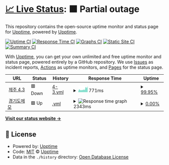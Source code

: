 # [📈 Live Status](https://demo.upptime.js.org): <!--live status--> **🟧 Partial outage**

This repository contains the open-source uptime monitor and status page for [Upptime](https://upptime.js.org), powered by [Upptime](https://github.com/upptime/upptime).

[![Uptime CI](https://github.com/pinnode/pinnode/workflows/Uptime%20CI/badge.svg)](https://github.com/pinnode/pinnode/actions?query=workflow%3A%22Uptime+CI%22)
[![Response Time CI](https://github.com/pinnode/pinnode/workflows/Response%20Time%20CI/badge.svg)](https://github.com/pinnode/pinnode/actions?query=workflow%3A%22Response+Time+CI%22)
[![Graphs CI](https://github.com/pinnode/pinnode/workflows/Graphs%20CI/badge.svg)](https://github.com/pinnode/pinnode/actions?query=workflow%3A%22Graphs+CI%22)
[![Static Site CI](https://github.com/pinnode/pinnode/workflows/Static%20Site%20CI/badge.svg)](https://github.com/pinnode/pinnode/actions?query=workflow%3A%22Static+Site+CI%22)
[![Summary CI](https://github.com/pinnode/pinnode/workflows/Summary%20CI/badge.svg)](https://github.com/pinnode/pinnode/actions?query=workflow%3A%22Summary+CI%22)

With [Upptime](https://upptime.js.org), you can get your own unlimited and free uptime monitor and status page, powered entirely by a GitHub repository. We use [Issues](https://github.com/upptime/upptime/issues) as incident reports, [Actions](https://github.com/pinnode/pinnode/actions) as uptime monitors, and [Pages](https://demo.upptime.js.org) for the status page.

<!--start: status pages-->
<!-- This summary is generated by Upptime (https://github.com/upptime/upptime) -->
<!-- Do not edit this manually, your changes will be overwritten -->
<!-- prettier-ignore -->
| URL | Status | History | Response Time | Uptime |
| --- | ------ | ------- | ------------- | ------ |
| <img alt="" src="https://icons.duckduckgo.com/ip3/43archives.or.krr.ico" height="13"> [제주 4.3](http://43archives.or.krr/main.do) | 🟥 Down | [4-3.yml](https://github.com/pinnode/pinnode/commits/HEAD/history/4-3.yml) | <details><summary><img alt="Response time graph" src="./graphs/4-3/response-time-week.png" height="20"> 771ms</summary><br><a href="https://pinnode.github.io/pinnode/history/4-3"><img alt="Response time 771" src="https://img.shields.io/endpoint?url=https%3A%2F%2Fraw.githubusercontent.com%2Fpinnode%2Fpinnode%2FHEAD%2Fapi%2F4-3%2Fresponse-time.json"></a><br><a href="https://pinnode.github.io/pinnode/history/4-3"><img alt="24-hour response time 771" src="https://img.shields.io/endpoint?url=https%3A%2F%2Fraw.githubusercontent.com%2Fpinnode%2Fpinnode%2FHEAD%2Fapi%2F4-3%2Fresponse-time-day.json"></a><br><a href="https://pinnode.github.io/pinnode/history/4-3"><img alt="7-day response time 771" src="https://img.shields.io/endpoint?url=https%3A%2F%2Fraw.githubusercontent.com%2Fpinnode%2Fpinnode%2FHEAD%2Fapi%2F4-3%2Fresponse-time-week.json"></a><br><a href="https://pinnode.github.io/pinnode/history/4-3"><img alt="30-day response time 771" src="https://img.shields.io/endpoint?url=https%3A%2F%2Fraw.githubusercontent.com%2Fpinnode%2Fpinnode%2FHEAD%2Fapi%2F4-3%2Fresponse-time-month.json"></a><br><a href="https://pinnode.github.io/pinnode/history/4-3"><img alt="1-year response time 771" src="https://img.shields.io/endpoint?url=https%3A%2F%2Fraw.githubusercontent.com%2Fpinnode%2Fpinnode%2FHEAD%2Fapi%2F4-3%2Fresponse-time-year.json"></a></details> | <details><summary><a href="https://pinnode.github.io/pinnode/history/4-3">99.95%</a></summary><a href="https://pinnode.github.io/pinnode/history/4-3"><img alt="All-time uptime 99.95%" src="https://img.shields.io/endpoint?url=https%3A%2F%2Fraw.githubusercontent.com%2Fpinnode%2Fpinnode%2FHEAD%2Fapi%2F4-3%2Fuptime.json"></a><br><a href="https://pinnode.github.io/pinnode/history/4-3"><img alt="24-hour uptime 99.95%" src="https://img.shields.io/endpoint?url=https%3A%2F%2Fraw.githubusercontent.com%2Fpinnode%2Fpinnode%2FHEAD%2Fapi%2F4-3%2Fuptime-day.json"></a><br><a href="https://pinnode.github.io/pinnode/history/4-3"><img alt="7-day uptime 99.95%" src="https://img.shields.io/endpoint?url=https%3A%2F%2Fraw.githubusercontent.com%2Fpinnode%2Fpinnode%2FHEAD%2Fapi%2F4-3%2Fuptime-week.json"></a><br><a href="https://pinnode.github.io/pinnode/history/4-3"><img alt="30-day uptime 99.95%" src="https://img.shields.io/endpoint?url=https%3A%2F%2Fraw.githubusercontent.com%2Fpinnode%2Fpinnode%2FHEAD%2Fapi%2F4-3%2Fuptime-month.json"></a><br><a href="https://pinnode.github.io/pinnode/history/4-3"><img alt="1-year uptime 99.95%" src="https://img.shields.io/endpoint?url=https%3A%2F%2Fraw.githubusercontent.com%2Fpinnode%2Fpinnode%2FHEAD%2Fapi%2F4-3%2Fuptime-year.json"></a></details>
| <img alt="" src="https://icons.duckduckgo.com/ip3/memory.library.kr.ico" height="13"> [경기도메모](https://memory.library.kr/main) | 🟩 Up | [.yml](https://github.com/pinnode/pinnode/commits/HEAD/history/.yml) | <details><summary><img alt="Response time graph" src="./graphs//response-time-week.png" height="20"> 2343ms</summary><br><a href="https://pinnode.github.io/pinnode/history/"><img alt="Response time 2343" src="https://img.shields.io/endpoint?url=https%3A%2F%2Fraw.githubusercontent.com%2Fpinnode%2Fpinnode%2FHEAD%2Fapi%2F%2Fresponse-time.json"></a><br><a href="https://pinnode.github.io/pinnode/history/"><img alt="24-hour response time 2343" src="https://img.shields.io/endpoint?url=https%3A%2F%2Fraw.githubusercontent.com%2Fpinnode%2Fpinnode%2FHEAD%2Fapi%2F%2Fresponse-time-day.json"></a><br><a href="https://pinnode.github.io/pinnode/history/"><img alt="7-day response time 2343" src="https://img.shields.io/endpoint?url=https%3A%2F%2Fraw.githubusercontent.com%2Fpinnode%2Fpinnode%2FHEAD%2Fapi%2F%2Fresponse-time-week.json"></a><br><a href="https://pinnode.github.io/pinnode/history/"><img alt="30-day response time 2343" src="https://img.shields.io/endpoint?url=https%3A%2F%2Fraw.githubusercontent.com%2Fpinnode%2Fpinnode%2FHEAD%2Fapi%2F%2Fresponse-time-month.json"></a><br><a href="https://pinnode.github.io/pinnode/history/"><img alt="1-year response time 2343" src="https://img.shields.io/endpoint?url=https%3A%2F%2Fraw.githubusercontent.com%2Fpinnode%2Fpinnode%2FHEAD%2Fapi%2F%2Fresponse-time-year.json"></a></details> | <details><summary><a href="https://pinnode.github.io/pinnode/history/">0.00%</a></summary><a href="https://pinnode.github.io/pinnode/history/"><img alt="All-time uptime 0.00%" src="https://img.shields.io/endpoint?url=https%3A%2F%2Fraw.githubusercontent.com%2Fpinnode%2Fpinnode%2FHEAD%2Fapi%2F%2Fuptime.json"></a><br><a href="https://pinnode.github.io/pinnode/history/"><img alt="24-hour uptime 0.00%" src="https://img.shields.io/endpoint?url=https%3A%2F%2Fraw.githubusercontent.com%2Fpinnode%2Fpinnode%2FHEAD%2Fapi%2F%2Fuptime-day.json"></a><br><a href="https://pinnode.github.io/pinnode/history/"><img alt="7-day uptime 0.00%" src="https://img.shields.io/endpoint?url=https%3A%2F%2Fraw.githubusercontent.com%2Fpinnode%2Fpinnode%2FHEAD%2Fapi%2F%2Fuptime-week.json"></a><br><a href="https://pinnode.github.io/pinnode/history/"><img alt="30-day uptime 0.00%" src="https://img.shields.io/endpoint?url=https%3A%2F%2Fraw.githubusercontent.com%2Fpinnode%2Fpinnode%2FHEAD%2Fapi%2F%2Fuptime-month.json"></a><br><a href="https://pinnode.github.io/pinnode/history/"><img alt="1-year uptime 0.00%" src="https://img.shields.io/endpoint?url=https%3A%2F%2Fraw.githubusercontent.com%2Fpinnode%2Fpinnode%2FHEAD%2Fapi%2F%2Fuptime-year.json"></a></details>

<!--end: status pages-->

[**Visit our status website →**](https://demo.upptime.js.org)

## 📄 License

- Powered by: [Upptime](https://github.com/upptime/upptime)
- Code: [MIT](./LICENSE) © [Upptime](https://upptime.js.org)
- Data in the `./history` directory: [Open Database License](https://opendatacommons.org/licenses/odbl/1-0/)
